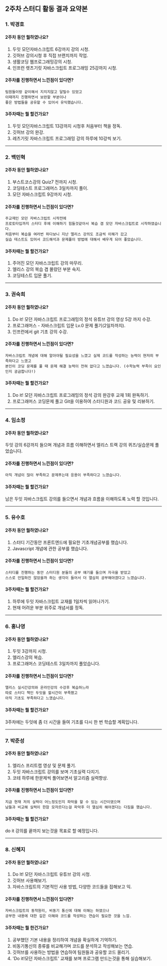 ## 2주차 스터디 활동 결과 요약본

### 1. **박경호**

#### 2주차 동안 뭘하였나요?
1. 두잇 모던자바스크립트 6강까지 강의 시청.
2. 깃허브 강의시청 후 직접 브랜치까지 작업.
3. 생활코딩 웹프로그래밍강의 시청.
4. 인프런 렛츠기릿 자바스크립트 프로그래밍 25강까지 시청.

#### 2주차를 진행하면서 느낀점이 있다면?
    팀원들이랑 같이해서 지치지않고 달릴수 있었고 
    이때까지 진행하면서 보완할 부분이나 
    좋은 방법들을 공유할 수 있어서 유익했습니다.

#### 3주차때는 뭘 할건가요?
1. 두잇 모던자바스크립트 13강까지 시청후 처음부터 책을 정독. 
2. 깃허브 강의 완강.
3. 레츠기릿 자바스크립트 프로그래밍 강의 하루에 10강씩 보기.

*********************************************************

### 2. **백민혁**

#### 2주차 동안 뭘하였나요?
1. 부스트코스강의 Quiz7 전까지 시청. 
2. 코딩테스트 프로그래머스 3일차까지 풀이.
3. 모던 자바스크립트 9강까지 시청.

#### 2주차를 진행하면서 느낀점이 있다면?
    주교재인 모던 자바스크립트 시작전에 
    프로토타입까지 스터디 후에 이해하기 힘들것같아서 복습 겸 모던 자바스크립트로 시작하였습니다. 
    처음부터 복습을 여러번 하다보니 지난 엘리스 강의도 조금씩 이해가 갔고 
    실습 테스트도 있어서 코드해석과 문제풀이 방법에 대해서 배우게 되어 좋았습니다.

#### 3주차때는 뭘 할건가요?
1. 주어진 모던 자바스크립트 강의 마무리.
2. 엘리스 강의 복습 겸 몰랐던 부분 숙지.
3. 코딩테스트 입문 풀기.

*********************************************************

### 3. **권숙희**

#### 2주차 동안 뭘하였나요?
1. Do it! 모던 자바스크립트 프로그래밍의 정석 유튜브 강의 영상 5강 까지 수강.
2. 프로그래머스 - 자바스크립트 입문 Lv.0 문제 풀기(2일차까지). 
3. 인프런에서 git 기초 강의 수강. 

#### 2주차를 진행하면서 느낀점이 있다면?
    자바스크립트 개념에 대해 알아야될 필요성을 느꼈고 실제 코드를 작성하는 능력이 현저히 부족하다고 느꼈고
    본인이 코딩 문제를 풀 때 문제 해결 능력이 전혀 없다고 느꼈습니다. (수학능력 부족이 요인인지 궁금합니다!)
    
#### 3주차때는 뭘 할건가요?
1. Do it! 모던 자바스크립트 프로그래밍의 정석 강의 완강후 교재 1회 완독하기.
2. 프로그래머스 코딩문제 풀고 Git을 이용하여 스터디원과 코드 공유 및 리뷰하기.

*********************************************************

### 4. **임소정**

#### 2주차 동안 뭘하였나요?
두잇 강의 6강까지 들으며 개념과 흐름 이해하면서 엘리스 트랙 강의 퀴즈/실습문제 풀었습니다.

#### 2주차를 진행하면서 느낀점이 있다면?
    아직 개념이 많이 부족하고 문제푸는데 응용이 부족하다고 느꼈습니다.
    
#### 3주차때는 뭘 할건가요?
남은 두잇 자바스크립트 강의를 들으면서 개념과 흐름을 이해하도록 노력 할 것입니다.

*********************************************************

### 5. **유수호**

#### 2주차 동안 뭘하였나요?
1. 스터디 기간동안 프론트엔드에 필요한 기초개념공부를 했습니다.
2. Javascript 개념에 관한 공부를 했습니다.

#### 2주차를 진행하면서 느낀점이 있다면?
    스터디를 진행하는 동안 스터디원 분들의 공부 얘기를 들으며 자극을 받았고
    스스로 안일하진 않았을까 하는 생각이 들어서 더 열심히 공부해야겠다고 느꼈습니다.

#### 3주차때는 뭘 할건가요?
1. 하루에 두잇 자바스크립트 교재를 1일차씩 읽어나가기.
2. 현재 어려운 부분 위주로 개념서를 정독.

*********************************************************

### 6. **홍나영**

#### 2주차 동안 뭘하였나요?
1. 두잇 3강까지 시청.
2. 엘리스강의 복습.
3. 프로그래머스 코딩테스트 3일차까지 풀었습니다.

#### 2주차를 진행하면서 느낀점이 있다면?
    엘리스 실시간강의와 온라인강의 수강후 복습하느라 
    따로 스터디 책인 두잇을 할시간이 부족했고
    아직 기초도 부족하다고 느꼈습니다.

#### 3주차때는 뭘 할건가요?
3주차에는 두잇에 좀 더 시간을 들여 기초를 다시 한 번 학습할 계획입니다.

*********************************************************

### 7. **박준성**

#### 2주차 동안 뭘하였나요?
1. 엘리스 프리트랩 영상 및 문제 풀기.
2. 두잇 자바스크립트 강의를 보며 기초실력 다지기. 
3. 코테 하루에 한문제씩 풀어보면서 알고리즘 실력향상.

#### 2주차를 진행하면서 느낀점이 있다면?
    지금 현재 저의 실력이 어느정도인지 파악을 할 수 있는 시간이였으며 
    남들과 비교해 실력이 한참 모자르다는걸 파악후 더 열심히 해야겠다는 다짐을 했습니다.

#### 3주차때는 뭘 할건가요?
do it 강의를 끝까지 보는것을 목표로 할 예정입니다.

**********************************************************

### 8. **신혜지**

#### 2주차 동안 뭘하였나요?
1. Do It! 모던 자바스크립트 유튜브 강의 시청.
2. 깃허브 사용해보기.
3. 자바스크립트의 기본적인 사용 방법, 다양한 코드들을 접해보고 익.

#### 2주차를 진행하면서 느낀점이 있다면?
    자바스크립트의 동작원리, 비동기 통신에 대해 이해는 하였으나 
    공부한 내용에 대한 깊은 이해와 코드를 작성하는 연습이 필요한 것을 느낌.
    
#### 3주차때는 뭘 한건가요?
1. 공부했던 기본 내용을 정리하여 개념을 확실하게 기억하기. 
2. 비동기통신의 종류를 비교해가며 코드를 분석하고 작성해보는 연습. 
3. 깃허브를 사용하는 방법을 연습하여 팀원들과 공유할 코드 올리기. 
4. 'Do it!모던 자바스크립트' 교재를 보며 프로그램 만드는것을 통해 실습해보기.

